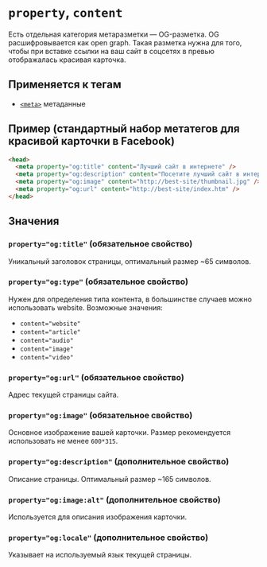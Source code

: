 # `property`, `content`

Есть отдельная категория метаразметки — OG-разметка. OG расшифровывается как open graph. Такая разметка нужна для того, чтобы при вставке ссылки на ваш сайт в соцсетях в превью отображалась красивая карточка.

## Применяется к тегам

- [`<meta>`](<../TAGS HEAD/meta.md>) метаданные

## Пример (cтандартный набор метатегов для красивой карточки в Facebook)

```html
<head>
  <meta property="og:title" content="Лучший сайт в интернете" />
  <meta property="og:description" content="Посетите лучший сайт в интернете и познайте тщетность бытия" />
  <meta property="og:image" content="http://best-site/thumbnail.jpg" />
  <meta property="og:url" content="http://best-site/index.htm" />
</head>
```

## Значения

### `property="og:title"` (обязательное свойство)

Уникальный заголовок страницы, оптимальный размер ~65 символов.

### `property="og:type"` (обязательное свойство)

Нужен для определения типа контента, в большинстве случаев можно использовать website. Возможные значения:

- `content="website"`
- `content="article"`
- `content="audio"`
- `content="image"`
- `content="video"`

### `property="og:url"` (обязательное свойство)

Адрес текущей страницы сайта.

### `property="og:image"` (обязательное свойство)

Основное изображение вашей карточки. Размер рекомендуется использовать не менее `600*315`.

### `property="og:description"` (дополнительное свойство)

Описание страницы. Оптимальный размер ~165 символов.

### `property="og:image:alt"` (дополнительное свойство)

Используется для описания изображения карточки.

### `property="og:locale"` (дополнительное свойство)

Указывает на используемый язык текущей страницы.
